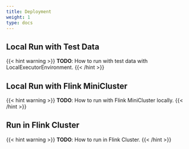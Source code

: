```yaml
---
title: Deployment
weight: 1
type: docs
---
```

<!--
Licensed to the Apache Software Foundation (ASF) under one
or more contributor license agreements.  See the NOTICE file
distributed with this work for additional information
regarding copyright ownership.  The ASF licenses this file
to you under the Apache License, Version 2.0 (the
"License"); you may not use this file except in compliance
with the License.  You may obtain a copy of the License at

  http://www.apache.org/licenses/LICENSE-2.0

Unless required by applicable law or agreed to in writing,
software distributed under the License is distributed on an
"AS IS" BASIS, WITHOUT WARRANTIES OR CONDITIONS OF ANY
KIND, either express or implied.  See the License for the
specific language governing permissions and limitations
under the License.
-->

## Local Run with Test Data

{{< hint warning >}}
**TODO**: How to run with test data with LocalExecutorEnvironment.
{{< /hint >}}

## Local Run with Flink MiniCluster

{{< hint warning >}}
**TODO**: How to run with Flink MiniCluster locally.
{{< /hint >}}

## Run in Flink Cluster

{{< hint warning >}}
**TODO**: How to run in Flink Cluster.
{{< /hint >}}